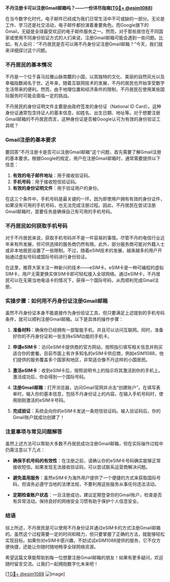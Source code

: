 **不丹注册卡可以注册Gmail邮箱吗？——一份详尽指南[[TG💪+ @esim1088](https://t.me/s/esim1088)]**

在当今数字化时代，电子邮件已经成为我们日常生活中不可或缺的一部分。无论是工作、学习还是社交活动，电子邮件都扮演着重要角色。而Google旗下的Gmail，无疑是全球最受欢迎的电子邮件服务之一。然而，对于那些居住在不同国家或使用不同身份验证方式的人们来说，注册Gmail邮箱可能会遇到一些问题。比如，有人会问：“不丹居民是否可以用不丹身份证注册Gmail邮箱？”今天，我们就来详细探讨这个问题。

### 不丹居民的基本情况

不丹是一个位于喜马拉雅山脉南麓的小国，以其独特的文化、美丽的自然风光以及幸福指数闻名于世。近年来，随着互联网技术的发展，不丹的居民也开始享受数字生活带来的便利。然而，由于地理位置和经济条件的限制，不丹居民在使用某些国际服务时可能会面临一定的挑战。

不丹居民的身份证明文件主要是由政府签发的身份证（National ID Card）。这种身份证通常包含持证人的基本信息，如姓名、出生日期、地址等。对于想要注册Gmail邮箱的不丹居民而言，这种身份证是否被Google认可为有效的身份验证工具呢？

### Gmail注册的基本要求

要回答“不丹注册卡是否可以注册Gmail邮箱”这个问题，首先需要了解Gmail注册的基本要求。根据Google的规定，用户在注册Gmail邮箱时，通常需要提供以下信息：

1. **有效的电子邮件地址**：用于接收验证码。
2. **手机号码**：用于接收短信验证码。
3. **有效的身份证明文件**：用于验证用户的身份。

在这三个条件中，手机号码是最关键的一环。因为即使用户拥有有效的身份证件，如果没有可用的手机号码，也无法完成注册过程。因此，不丹居民在尝试注册Gmail邮箱时，首要任务是确保自己有可用的手机号码。

### 不丹居民如何获取手机号码

对于不丹居民来说，获取手机号码并不是一件容易的事情。尽管不丹的电信行业近年来有所发展，但可供选择的服务商仍然有限。此外，部分服务商可能对外籍人士或非本地居民设置了一些限制。不过，随着eSIM技术的发展，越来越多的用户开始通过虚拟号码或国际号码进行身份验证。

在这里，推荐大家关注一种新兴的技术——eSIM卡。eSIM卡是一种可编程的虚拟SIM卡，用户无需更换实体SIM卡即可轻松接入全球网络。通过eSIM卡，不丹居民可以在无需当地电话卡的情况下，获得一个国际号码，从而顺利完成Gmail注册。

### 实操步骤：如何用不丹身份证注册Gmail邮箱

虽然不丹身份证本身不能直接作为身份验证工具，但只要满足上述提到的手机号码条件，就可以顺利注册Gmail邮箱。以下是具体的操作步骤：

1. **准备材料**：确保你已经拥有一部智能手机，并且可以访问互联网。同时，准备好你的不丹身份证和一张支持eSIM功能的手机卡。
   
2. **申请eSIM卡**：访问eSIM卡提供商的官方网站，按照指引填写相关信息并购买适合你的套餐。目前市面上有许多知名的eSIM卡供应商，例如eSIM1088，他们提供的服务覆盖多个国家和地区，非常适合像不丹这样的小国居民。

3. **激活eSIM卡**：收到eSIM卡后，按照说明书上的指示将其激活到你的手机上。激活成功后，你会得到一个国际号码。

4. **注册Gmail邮箱**：打开浏览器，访问Gmail官网并点击“创建账户”。在填写表单时，输入你的基本信息，包括不丹身份证上的内容。在输入手机号码时，使用刚刚激活的eSIM卡号码。

5. **完成验证**：系统会向你的eSIM卡发送一条短信验证码。输入验证码后，你的Gmail账户就成功创建了！

### 注意事项与常见问题解答

虽然上述方法可以帮助大多数不丹居民成功注册Gmail邮箱，但在实际操作过程中仍需注意以下几点：

- **确保手机号码的有效性**：在注册之前，请确认你的eSIM卡号码确实能够正常接收短信。如果发现无法接收验证码，可以尝试联系运营商解决问题。
  
- **避免滥用服务**：虽然eSIM卡为海外用户提供了一个便捷的方式来获取国际号码，但请务必遵守当地的法律法规，不要利用这些服务从事任何违法活动。

- **定期检查账户状态**：一旦注册成功，建议定期登录你的Gmail账户，检查是否有异常活动。保持良好的网络安全习惯有助于保护个人信息安全。

### 结语

综上所述，不丹居民是可以使用不丹身份证并通过eSIM卡的方式注册Gmail邮箱的。虽然这个过程需要一定的时间和精力，但只要掌握了正确的方法，就能够轻松实现目标。如果你对eSIM卡感兴趣，不妨试试eSIM1088提供的服务，它不仅方便快捷，还能让你随时随地畅享全球网络资源。

希望这篇文章能帮助到每一位想要注册Gmail邮箱的朋友！如果有更多疑问，欢迎随时留言交流。让我们一起拥抱数字化未来吧！

[[TG💪+ @esim1088](https://t.me/s/esim1088) ![Image](https://i.postimg.cc/4NQfJmqS/Snipaste-2025-05-13-00-14-12.png)]
